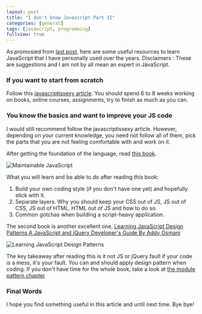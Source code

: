 ```yaml
---
layout: post
title: "I don't know Javascript Part II"
categories: [general]
tags: [javascript, programming]
fullview: true
---
```





As promosied from [last post](http://quannt.github.io/general/2015/06/16/I-Dont-Know-Js-I.html), here are some useful resources to learn JavaScript that I have personally used over the years. Disclaimers : These are suggestions and I am not by all mean an expert in JavaScript.


### If you want to start from scratch

Follow this [javascriptissexy article](http://javascriptissexy.com/how-to-learn-javascript-properly/). You should spend 6 to 8 weeks working on books, online courses, assignments, try to finish as much as you can.

### You know the basics and want to improve your JS code
I would still recommend follow the javascriptissexy article. However, depending on your current knowledge, you need not follow all of them, pick the parts that you are not feeling comfortable with and work on it.


After getting the foundation of the language, read [this book](http://shop.oreilly.com/product/0636920025245.do). 

![Maintainable JavaScript ](http://akamaicovers.oreilly.com/images/0636920025245/lrg.jpg)

What you will learn and be able to do after reading this book: 
1. Build your own coding style (if you don't have one yet) and hopefully stick with it. 
2. Separate layers. Why you should keep your CSS out of JS, JS out of CSS, JS out of HTML, HTML out of JS and how to do so.
3. Common gotchas when building a script-heavy application.

The second book is another excellent one, [ Learning JavaScript Design Patterns
A JavaScript and jQuery Developer's Guide
By Addy Osmani](http://addyosmani.com/resources/essentialjsdesignpatterns/book/)

![Learning JavaScript Design Patterns](http://akamaicovers.oreilly.com/images/0636920025832/lrg.jpg)

The key takeaway after reading this is it not JS or jQuery fault if your code is a mess, it's your fault. You can and should apply design pattern when coding. If you don't have time for the whole book, take a look at [the module pattern chapter](http://addyosmani.com/resources/essentialjsdesignpatterns/book/#modulepatternjavascript)

### Final Words
I hope you find something useful in this article and until next time. Bye bye!

